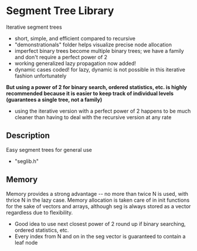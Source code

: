 # Segment Tree Library

Iterative segment trees
- short, simple, and efficient compared to recursive
- "demonstrationals" folder helps visualize precise node allocation
- imperfect binary trees become multiple binary trees; we have a family and don't require a perfect power of 2
- working generalized lazy propagation now added!
- dynamic cases coded! for lazy, dynamic is not possible in this iterative fashion unfortunately

**But using a power of 2 for binary search, ordered statistics, etc. is highly recommended because it is easier to keep track of individual levels (guarantees a single tree, not a family)**
- using the iterative version with a perfect power of 2 happens to be much cleaner than having to deal with the recursive version at any rate

## Description
Easy segment trees for general use 
- "seglib.h"

## Memory

Memory provides a strong advantage -- no more than twice N is used, with thrice N in the lazy case. Memory allocation is taken care of in init functions for the sake of vectors and arrays, although seg is always stored as a vector regardless due to flexibility. 
- Good idea to use next closest power of 2 round up if binary searching, ordered statistics, etc. 
- Every index from N and on in the seg vector is guaranteed to contain a leaf node
